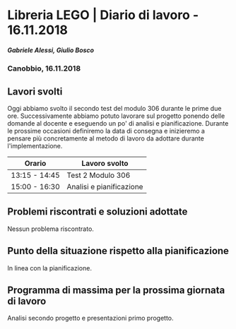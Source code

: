 # Libreria LEGO | Diario di lavoro - 16.11.2018
##### Gabriele Alessi, Giulio Bosco
### Canobbio, 16.11.2018

## Lavori svolti
Oggi abbiamo svolto il secondo test del modulo 306 durante le prime due ore.
Successivamente abbiamo potuto lavorare sul progetto ponendo delle domande al docente e eseguendo un po' di analisi e pianificazione. Durante le prossime occasioni definiremo la data di consegna e inizieremo a pensare più concretamente al metodo di lavoro da adottare durante l'implementazione.

|Orario        |Lavoro svolto					|
|--------------|------------------------------	|
|13:15 - 14:45 |Test 2 Modulo 306               |
|15:00 - 16:30 |Analisi e pianificazione        |

##  Problemi riscontrati e soluzioni adottate
Nessun problema riscontrato.
##  Punto della situazione rispetto alla pianificazione
In linea con la pianificazione.
## Programma di massima per la prossima giornata di lavoro
Analisi secondo progetto e presentazioni primo progetto.